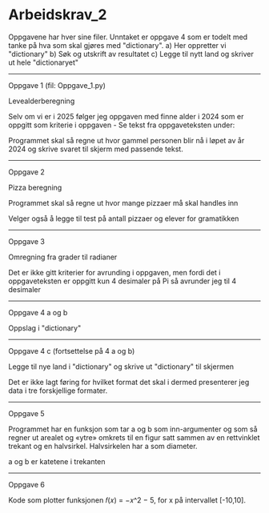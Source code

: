 # Arbeidskrav_2

Oppgavene har hver sine filer. 
Unntaket er oppgave 4 som er todelt med tanke på hva som skal gjøres med "dictionary".
  a) Her oppretter vi "dictionary"
  b) Søk og utskrift av resultatet
  c) Legge til nytt land og skriver ut hele "dictionaryet"

---------------------------------------

Oppgave 1 (fil: Oppgave_1.py)

Levealderberegning

Selv om vi er i 2025 følger jeg oppgaven med finne alder i 2024 som er oppgitt
som kriterie i oppgaven - Se tekst fra oppgaveteksten under:

Programmet skal så regne ut hvor gammel personen blir nå i løpet av år 2024
og skrive svaret til skjerm med passende tekst.

---------------------------------------

Oppgave 2

Pizza beregning

Programmet skal så regne ut hvor mange pizzaer må skal handles inn

Velger også å legge til test på antall pizzaer og elever for gramatikken

---------------------------------------

Oppgave 3

Omregning fra grader til radianer

Det er ikke gitt kriterier for avrunding i oppgaven, men fordi det i
oppgaveteksten er oppgitt kun 4 desimaler på Pi så avrunder jeg til 4 desimaler

---------------------------------------

Oppgave 4 a og b

Oppslag i "dictionary"

---------------------------------------

Oppgave 4 c (fortsettelse på 4 a og b)

Legge til nye land i "dictionary" og skrive ut "dictionary" til skjermen

Det er ikke lagt føring for hvilket format det skal i dermed presenterer jeg
data i tre forskjellige formater.

---------------------------------------

Oppgave 5

Programmet har en funksjon som tar a og b som inn-argumenter og som så
regner ut arealet og «ytre» omkrets til en figur satt sammen av en rettvinklet
trekant og en halvsirkel. Halvsirkelen har a som diameter.

a og b er katetene i trekanten

---------------------------------------

Oppgave 6

Kode som plotter funksjonen 𝑓(𝑥) = −𝑥^2 − 5, for x på intervallet [-10,10].
